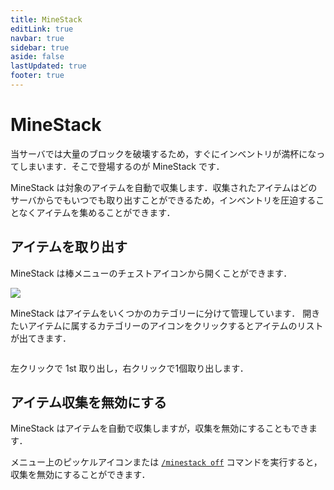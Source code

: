 ```yaml
---
title: MineStack
editLink: true
navbar: true
sidebar: true
aside: false
lastUpdated: true
footer: true
---
```


# MineStack

当サーバでは大量のブロックを破壊するため，すぐにインベントリが満杯になってしまいます．そこで登場するのが MineStack です．

MineStack は対象のアイテムを自動で収集します．収集されたアイテムはどのサーバからでもいつでも取り出すことができるため，インベントリを圧迫することなくアイテムを集めることができます．

## アイテムを取り出す

MineStack は棒メニューのチェストアイコンから開くことができます．

![](/images/minestack/minestack-1.png)

MineStack はアイテムをいくつかのカテゴリーに分けて管理しています．
開きたいアイテムに属するカテゴリーのアイコンをクリックするとアイテムのリストが出てきます．

![]()

左クリックで 1st 取り出し，右クリックで1個取り出します．

## アイテム収集を無効にする

MineStack はアイテムを自動で収集しますが，収集を無効にすることもできます．

メニュー上のピッケルアイコンまたは [`/minestack off`](../../command/general/SeichiAssist/minestack.html#minestack-off) コマンドを実行すると，収集を無効にすることができます．